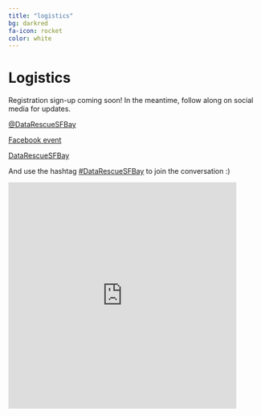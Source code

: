```yaml
---
title: "logistics"
bg: darkred
fa-icon: rocket  
color: white  
---
```


# Logistics

Registration sign-up coming soon! In the meantime, follow along on social media for updates. 

[<i class="fa fa-twitter"></i> @DataRescueSFBay](https://twitter.com/DataRescueSFBay)

[<i class="fa fa-facebook"></i> Facebook event](https://www.facebook.com/events/1297000053703853/)

[<i class="fa fa-github"></i> DataRescueSFBay](https://github.com/DataRescueSFBay)

And use the hashtag [#DataRescueSFBay](https://twitter.com/search?q=%23DataRescueSFBay&src=typd) to join the conversation :)

<iframe height="450" width="90%" frameborder="0" style="border:0"
src="https://www.google.com/maps/embed/v1/place?q=190%20Doe%20Library%2C%20Berkeley%20CA&key=AIzaSyBcQ2Q30zhc_PtSFbDzzHC0ZI0JY9xXQeM" allowfullscreen></iframe>
